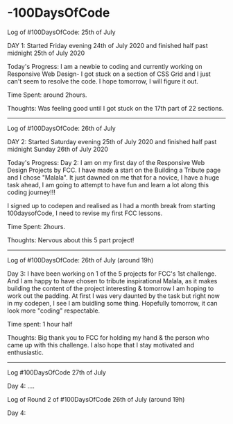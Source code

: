 # -100DaysOfCode

Log of #100DaysOfCode: 25th of July

DAY 1: Started Friday evening 24th of July 2020 and finished  half past midnight 25th of July 2020

Today's Progress: I am a newbie to coding and currently working on Responsive Web Design- I got stuck on a section of CSS Grid and I just can't seem to resolve the code. I hope tomorrow, I will figure it out. 

Time Spent: around 2hours.

Thoughts: Was feeling good until I got stuck on the 17th part of 22 sections.

-------
Log of #100DaysOfCode: 26th of July

DAY 2: Started Saturday evening 25th of July 2020 and finished half past midnight Sunday 26th of July 2020

Today's Progress: Day 2: I am  on my first day of  the Responsive Web Design Projects by FCC. I have made a start on the Building a Tribute page and I chose "Malala".  It just dawned on me that for a novice, I have a huge task ahead, I am going to attempt to have fun and learn a lot along this coding journey!!! 

I signed up to codepen and realised as I had a month break from starting 100daysofCode, I need to revise my first FCC lessons.

Time Spent: 2hours.

Thoughts: Nervous about this 5 part project!

----
Log of #100DaysOfCode: 26th of July (around 19h)

Day 3: I have been working on 1 of the 5 projects for FCC's 1st challenge. And I am happy to have chosen to tribute inspirational Malala, as it makes building the  content of the project interesting  & tomorrow I am hoping to work out the padding. At first I was very daunted by the task but right now in my codepen, I see I am buidling some thing. Hopefully tomorrow, it can look more "coding" respectable.

Time spent: 1 hour half

Thoughts: Big thank you to FCC for holding my  hand & the person who came up with this challenge. I also hope that I stay motivated and enthusiastic.

-------

Log #100DaysOfCode 27th of July 



Day 4: ....

Log of Round 2 of #100DaysOfCode 26th of July (around 19h)



Day 4: 
